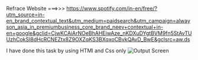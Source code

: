 
Refrace Website ===>>> https://www.spotify.com/in-en/free/?utm_source=in-en_brand_contextual_text&utm_medium=paidsearch&utm_campaign=alwayson_asia_in_premiumbusiness_core_brand_neev+contextual+in-en+google&gclid=CjwKCAiArNOeBhAHEiwAze_nKDXuDYgtBVM9fn5StAvTUUzhCokSI8dHcRCNEZtx8Z9OXZqKS3BXqxoCBvkQAvD_BwE&gclsrc=aw.ds


I have done this task by using HTMl and Css only
![Output Screen](https://github.com/user-attachments/assets/97214761-063e-43ca-8f97-e9c53d4c887d)
